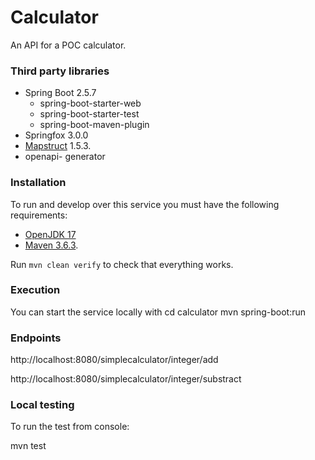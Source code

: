 # Calculator
An API for a POC calculator.

### Third party libraries
- Spring Boot 2.5.7
    - spring-boot-starter-web
    - spring-boot-starter-test
    - spring-boot-maven-plugin
- Springfox 3.0.0
- [Mapstruct](https://mapstruct.org/) 1.5.3.
- openapi- generator

### Installation
To run and develop over this service you must have the following requirements:
- [OpenJDK 17](https://adoptopenjdk.net/installation.html#installers)
- [Maven 3.6.3](https://archive.apache.org/dist/maven/maven-3/3.6.3/binaries/).

Run `mvn clean verify` to check that everything works.

### Execution
You can start the service locally with
cd calculator
mvn spring-boot:run

### Endpoints
http://localhost:8080/simplecalculator/integer/add

http://localhost:8080/simplecalculator/integer/substract

### Local testing
To run the test from console:

mvn test